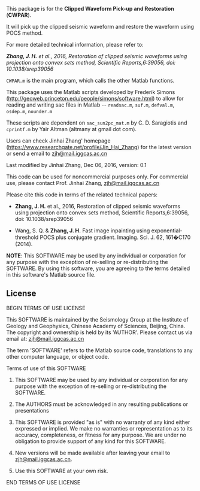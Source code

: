 This package is for the **Clipped Waveform Pick-up and Restoration** (**CWPAR**).

It will pick up the clipped seismic waveform and restore the waveform using POCS method.

For more detailed technical information, please refer to:

***Zhang, J. H.** et al., 2016, Restoration of clipped seismic waveforms using projection onto convex sets method, Scientific Reports,6:39056, doi: 10.1038/srep39056*

`CWPAR.m` is the main program, which calls the other Matlab functions.

This package uses the Matlab scripts developed by Frederik Simons (http://geoweb.princeton.edu/people/simons/software.html) to allow for reading and writing sac files in Matlab -- `readsac.m`, `suf.m`, `defval.m`, `osdep.m`, `nounder.m`

These scripts are dependent on `sac_sun2pc_mat.m` by C. D. Saragiotis and `cprintf.m` by Yair Altman (altmany at gmail dot com).

Users can check Jinhai Zhang' homepage (https://www.researchgate.net/profile/Jin_Hai_Zhang) for the latest version or send a email to zjh@mail.iggcas.ac.cn

 Last modified by Jinhai Zhang, Dec 06, 2016, version: 0.1

 This code can be used for noncommercial purposes only. For commercial use, please contact Prof. Jinhai Zhang, zjh@mail.iggcas.ac.cn

 Please cite this code in terms of the related technical papers:

 + **Zhang, J. H.** et al., 2016, Restoration of clipped seismic waveforms using projection onto convex sets method, Scientific Reports,6:39056, doi: 10.1038/srep39056

 + Wang, S. Q. & **Zhang, J. H.** Fast image inpainting using exponential-threshold POCS plus conjugate gradient. Imaging. Sci. J. 62, 161�C170 (2014).

 **NOTE**: This SOFTWARE may be used by any individual or corporation for any purpose
 with the exception of re-selling or re-distributing the SOFTWARE.
 By using this software, you are agreeing to the terms detailed in this software's
 Matlab source file.


## License
 BEGIN TERMS OF USE LICENSE

 This SOFTWARE is maintained by the Seismology Group at the Institute
 of Geology and Geophysics, Chinese Academy of Sciences, Beijing,
 China.  The copyright and ownership is held by its 'AUTHOR'.
 Please contact us via email at: zjh@mail.iggcas.ac.cn

 The term 'SOFTWARE' refers to the Matlab source code, translations to
 any other computer language, or object code.

 Terms of use of this SOFTWARE

 1) This SOFTWARE may be used by any individual or corporation for any purpose
    with the exception of re-selling or re-distributing the SOFTWARE.

 2) The AUTHORS must be acknowledged in any resulting publications or
    presentations

 3) This SOFTWARE is provided "as is" with no warranty of any kind
    either expressed or implied. We make no warranties or representation
    as to its accuracy, completeness, or fitness for any purpose. We
    are under no obligation to provide support of any kind for this SOFTWARE.

 4) New versions will be made available after leaving your email to zjh@mail.iggcas.ac.cn.

 5) Use this SOFTWARE at your own risk.

 END TERMS OF USE LICENSE
